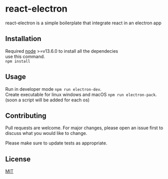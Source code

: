# react-electron

react-electron is a simple boilerplate that integrate react in an electron app

## Installation

Required [node](https://nodejs.org/it/) >=v13.6.0 to install all the dependecies  
use this command.  
```npm install```

## Usage
Run in developer mode ```npm run electron-dev```.  
Create executable for linux windows and macOS ```npm run electron-pack```.  
(soon a script will be added for each os)



## Contributing
Pull requests are welcome. For major changes, please open an issue first to discuss what you would like to change.

Please make sure to update tests as appropriate.

## License
[MIT](https://choosealicense.com/licenses/mit/)